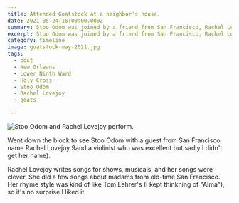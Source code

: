 ```yaml
---
title: Attended Goatstock at a neighbor's house.
date: 2021-05-24T16:00:00.000Z
summary: Stoo Odom was joined by a friend from San Francisco, Rachel Lovejoy.
excerpt: Stoo Odom was joined by a friend from San Francisco, Rachel Lovejoy.
category: timeline
image: goatstock-may-2021.jpg
tags:
  - post 
  - New Orleans
  - Lower Ninth Ward
  - Holy Cross
  - Stoo Odom
  - Rachel Lovejoy
  - goats

---
```


![Stoo Odom and Rachel Lovejoy perform.](/static/img/timeline/goatstock-may-2021.jpg "Stoo Odom and Rachel Lovejoy perform.")

Went down the block to see Stoo Odom with a guest from San Francisco name Rachel Lovejoy 9and a violinist who was excellent but sadly I didn't get her name).

Rachel Lovejoy writes songs for shows, musicals, and her songs were clever. She did a few songs about madams from old-time San Francisco. Her rhyme style was kind of like Tom Lehrer's (I kept thinkning of "Alma"), so it's no surprise I liked it.